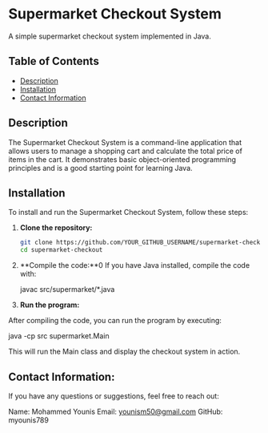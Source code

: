 # Supermarket Checkout System

A simple supermarket checkout system implemented in Java.

## Table of Contents

- [Description](#description)
- [Installation](#installation)
- [Contact Information](#contact-information)

## Description

The Supermarket Checkout System is a command-line application that allows users to manage a shopping cart and calculate the total price of items in the cart. It demonstrates basic object-oriented programming principles and is a good starting point for learning Java.

## Installation

To install and run the Supermarket Checkout System, follow these steps:

1. **Clone the repository:**
   ```bash
   git clone https://github.com/YOUR_GITHUB_USERNAME/supermarket-checkout.git
   cd supermarket-checkout

2. **Compile the code:**0
 If you have Java installed, compile the code with:

   javac src/supermarket/*.java

3. **Run the program:** 

After compiling the code, you can run the program by executing:

java -cp src supermarket.Main

This will run the Main class and display the checkout system in action.

## Contact Information:

If you have any questions or suggestions, feel free to reach out:

Name: Mohammed Younis
Email: younism50@gmail.com
GitHub: myounis789
